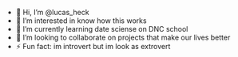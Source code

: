 - 👋 Hi, I’m @lucas_heck
- 👀 I’m interested in know how this works
- 🌱 I’m currently learning date sciense on DNC school 
- 💞️ I’m looking to collaborate on projects that make our lives better 
- ⚡ Fun fact: im introvert but im look as extrovert
